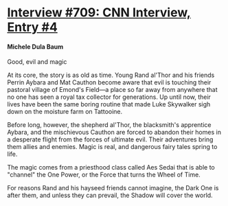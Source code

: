 # [Interview #709: CNN Interview, Entry #4](https://www.theoryland.com/intvmain.php?i=709#4)

#### Michele Dula Baum

Good, evil and magic

At its core, the story is as old as time. Young Rand al'Thor and his friends Perrin Aybara and Mat Cauthon become aware that evil is touching their pastoral village of Emond's Field—a place so far away from anywhere that no one has seen a royal tax collector for generations. Up until now, their lives have been the same boring routine that made Luke Skywalker sigh down on the moisture farm on Tattooine.

Before long, however, the shepherd al'Thor, the blacksmith's apprentice Aybara, and the mischievous Cauthon are forced to abandon their homes in a desperate flight from the forces of ultimate evil. Their adventures bring them allies and enemies. Magic is real, and dangerous fairy tales spring to life.

The magic comes from a priesthood class called Aes Sedai that is able to "channel" the One Power, or the Force that turns the Wheel of Time.

For reasons Rand and his hayseed friends cannot imagine, the Dark One is after them, and unless they can prevail, the Shadow will cover the world.

